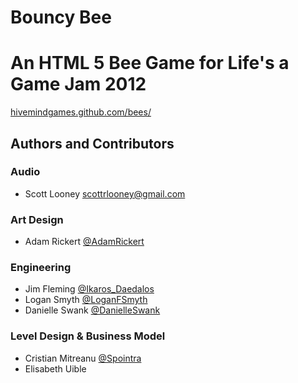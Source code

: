 Bouncy Bee
====

# An HTML 5 Bee Game for Life's a Game Jam 2012
[hivemindgames.github.com/bees/](hivemindgames.github.com/bees/)

## Authors and Contributors
### Audio
* Scott Looney [scottrlooney@gmail.com](scottrlooney@gmail.com)

### Art Design
* Adam Rickert [@AdamRickert](http://twitter.com/AdamRickert)

### Engineering
* Jim Fleming [@Ikaros_Daedalos](http://twitter.com/ikaros_daedalos)
* Logan Smyth [@LoganFSmyth](https://twitter.com/loganfsmyth)
* Danielle Swank [@DanielleSwank](https://twitter.com/danielleswank)

### Level Design & Business Model 
* Cristian Mitreanu [@Spointra](https://twitter.com/spointra)
* Elisabeth Uible